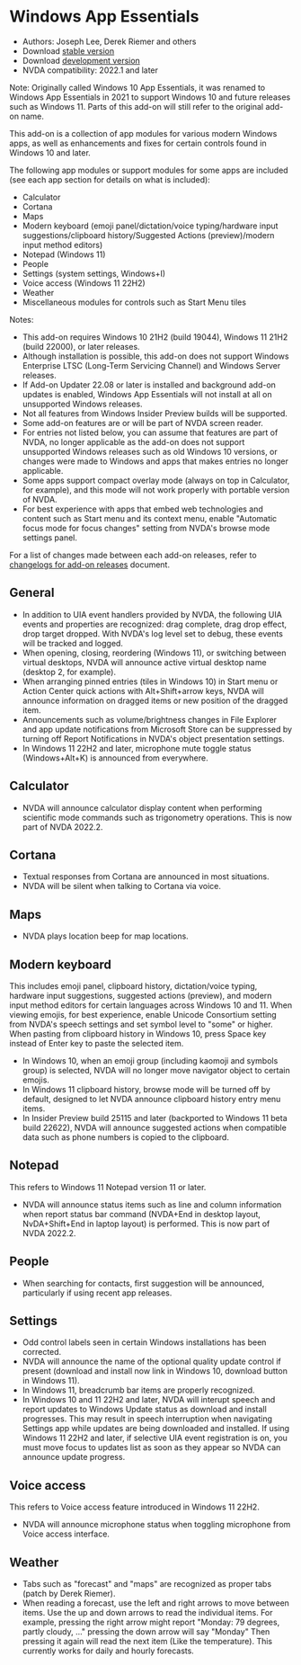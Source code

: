 # Windows App Essentials

* Authors: Joseph Lee, Derek Riemer and others
* Download [stable version][1]
* Download [development version][2]
* NVDA compatibility: 2022.1 and later

Note: Originally called Windows 10 App Essentials, it was renamed to Windows App Essentials in 2021 to support Windows 10 and future releases such as Windows 11. Parts of this add-on will still refer to the original add-on name.

This add-on is a collection of app modules for various modern Windows apps, as well as enhancements and fixes for certain controls found in Windows 10 and later.

The following app modules or support modules for some apps are included (see each app section for details on what is included):

* Calculator
* Cortana
* Maps
* Modern keyboard (emoji panel/dictation/voice typing/hardware input suggestions/clipboard history/Suggested Actions (preview)/modern input method editors)
* Notepad (Windows 11)
* People
* Settings (system settings, Windows+I)
* Voice access (Windows 11 22H2)
* Weather
* Miscellaneous modules for controls such as Start Menu tiles

Notes:

* This add-on requires Windows 10 21H2 (build 19044), Windows 11 21H2 (build 22000), or later releases.
* Although installation is possible, this add-on does not support Windows Enterprise LTSC (Long-Term Servicing Channel) and Windows Server releases.
* If Add-on Updater 22.08 or later is installed and background add-on updates is enabled, Windows App Essentials will not install at all on unsupported Windows releases.
* Not all features from Windows Insider Preview builds will be supported.
* Some add-on features are or will be part of NVDA screen reader.
* For entries not listed below, you can assume that features are part of NVDA, no longer applicable as the add-on does not support unsupported Windows releases such as old Windows 10 versions, or changes were made to Windows and apps that makes entries no longer applicable.
* Some apps support compact overlay mode (always on top in Calculator, for example), and this mode will not work properly with portable version of NVDA.
* For best experience with apps that embed web technologies and content such as Start menu and its context menu, enable "Automatic focus mode for focus changes" setting from NVDA's browse mode settings panel.

For a list of changes made between each add-on releases, refer to [changelogs for add-on releases][3] document.

## General

* In addition to UIA event handlers provided by NVDA, the following UIA events and properties are recognized: drag complete, drag drop effect, drop target dropped. With NVDA's log level set to debug, these events will be tracked and logged.
* When opening, closing, reordering (Windows 11), or switching between virtual desktops, NVDA will announce active virtual desktop name (desktop 2, for example).
* When arranging pinned entries (tiles in Windows 10) in Start menu or Action Center quick actions with Alt+Shift+arrow keys, NVDA will announce information on dragged items or new position of the dragged item.
* Announcements such as volume/brightness changes in File Explorer and app update notifications from Microsoft Store can be suppressed by turning off Report Notifications in NVDA's object presentation settings.
* In Windows 11 22H2 and later, microphone mute toggle status (Windows+Alt+K) is announced from everywhere.

## Calculator

* NVDA will announce calculator display content when performing scientific mode commands such as trigonometry operations. This is now part of NVDA 2022.2.

## Cortana

* Textual responses from Cortana are announced in most situations.
* NVDA will be silent when talking to Cortana via voice.

## Maps

* NVDA plays location beep for map locations.

## Modern keyboard

This includes emoji panel, clipboard history, dictation/voice typing, hardware input suggestions, suggested actions (preview), and modern input method editors for certain languages across Windows 10 and 11. When viewing emojis, for best experience, enable Unicode Consortium setting from NVDA's speech settings and set symbol level to "some" or higher. When pasting from clipboard history in Windows 10, press Space key instead of Enter key to paste the selected item.

* In Windows 10, when an emoji group (including kaomoji and symbols group) is selected, NVDA will no longer move navigator object to certain emojis.
* In Windows 11 clipboard history, browse mode will be turned off by default, designed to let NVDA announce clipboard history entry menu items.
* In Insider Preview build 25115 and later (backported to Windows 11 beta build 22622), NVDA will announce suggested actions when compatible data such as phone numbers is copied to the clipboard.

## Notepad

This refers to Windows 11 Notepad version 11 or later.

* NVDA will announce status items such as line and column information when report status bar command (NVDA+End in desktop layout, NvDA+Shift+End in laptop layout) is performed. This is now part of NVDA 2022.2.

## People

* When searching for contacts, first suggestion will be announced, particularly if using recent app releases.

## Settings

* Odd control labels seen in certain Windows installations has been corrected.
* NVDA will announce the name of the optional quality update control if present (download and install now link in Windows 10, download button in Windows 11).
* In Windows 11, breadcrumb bar items are properly recognized.
* In Windows 10 and 11 22H2 and later, NVDA will interupt speech and report updates to Windows Update status as download and install progresses. This may result in speech interruption when navigating Settings app while updates are being downloaded and installed. If using Windows 11 22H2 and later, if selective UIA event registration is on, you must move focus to updates list as soon as they appear so NVDA can announce update progress.

## Voice access

This refers to Voice access feature introduced in Windows 11 22H2.

* NVDA will announce microphone status when toggling microphone from Voice access interface.

## Weather

* Tabs such as "forecast" and "maps" are recognized as proper tabs (patch by Derek Riemer).
* When reading a forecast, use the left and right arrows to move between items. Use the up and down arrows to read the individual items. For example, pressing the right arrow might report "Monday: 79 degrees, partly cloudy, ..." pressing the down arrow will say "Monday" Then pressing it again will read the next item (Like the temperature). This currently works for daily and hourly forecasts.

[1]: https://addons.nvda-project.org/files/get.php?file=w10

[2]: https://addons.nvda-project.org/files/get.php?file=w10-dev

[3]: https://github.com/josephsl/wintenapps/wiki/w10changelog
